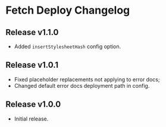 # Fetch Deploy Changelog

## Release v1.1.0

- Added `insertStylesheetHash` config option.


## Release v1.0.1

- Fixed placeholder replacements not applying to error docs;
- Changed default error docs deployment path in config.


## Release v1.0.0

- Initial release.